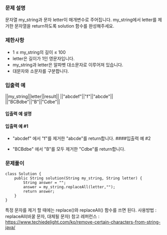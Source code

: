 ### 문제 설명
문자열 my_string과 문자 letter이 매개변수로 주어집니다. my_string에서 letter를 제거한 문자열을 return하도록 solution 함수를 완성해주세요.

### 제한사항
* 1 ≤ my_string의 길이 ≤ 100
* letter은 길이가 1인 영문자입니다.
* my_string과 letter은 알파벳 대소문자로 이루어져 있습니다.
* 대문자와 소문자를 구분합니다.

### 입출력 예
||my_string||letter||result||
||"abcdef"||"f"||"abcde"||
||"BCBdbe"||"B"||"Cdbe"||
#### 입출력 예 설명
#### 입출력 예 #1

* "abcdef" 에서 "f"를 제거한 "abcde"를 return합니다.
####입출력 예 #2

* "BCBdbe" 에서 "B"를 모두 제거한 "Cdbe"를 return합니다.

### 문제풀이
```
class Solution {
    public String solution(String my_string, String letter) {
        String answer = "";
        answer = my_string.replaceAll(letter,"");
        return answer;
    }
}
```
특정 문자를 제거 할 때에는 replace()와 replaceAll() 함수를 쓰면 된다.
사용방법 : replaceAll(바꿀 문자, 대체될 문자)
참고 레퍼런스 : https://www.techiedelight.com/ko/remove-certain-characters-from-string-java/
